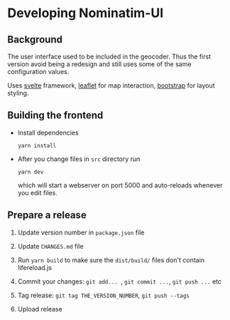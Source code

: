 # Developing Nominatim-UI

## Background

The user interface used to be included in the geocoder. Thus the
first version avoid being a redesign and still uses some of the
same configuration values.

Uses [svelte](https://svelte.dev/) framework,
[leaflet](https://leafletjs.com/) for map interaction,
[bootstrap](https://getbootstrap.com/) for layout styling.


## Building the frontend

* Install dependencies

   ```
   yarn install
   ```

* After you change files in `src` directory run

   ```
   yarn dev
   ```
   which will start a webserver on port 5000 and auto-reloads
   whenever you edit files.


## Prepare a release

1. Update version number in `package.json` file

2. Update `CHANGES.md` file

3. Run `yarn build` to make sure the `dist/build/` files don't contain lifereload.js

4. Commit your changes: `git add... `, `git commit ...`, `git push ...` etc

5. Tag release: `git tag THE_VERSION_NUMBER`, `git push --tags`

6. Upload release